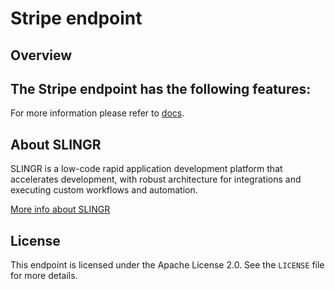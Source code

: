 # Stripe endpoint

## Overview
The Stripe endpoint has the following features:
- 

For more information please refer to [docs](https://slingr-stack.github.io/platform/endpoints_stripe.html).

## About SLINGR

SLINGR is a low-code rapid application development platform that accelerates development, with robust architecture for integrations and executing custom workflows and automation.

[More info about SLINGR](https://slingr.io)

## License

This endpoint is licensed under the Apache License 2.0. See the `LICENSE` file for more details.


